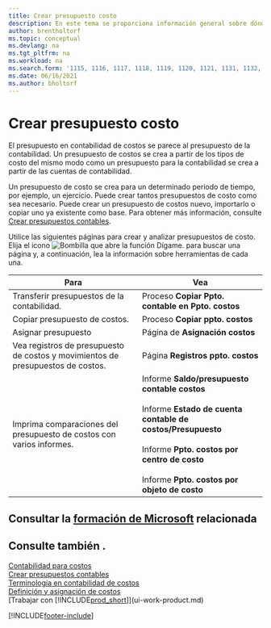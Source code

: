 ```yaml
---
title: Crear presupuesto costo
description: En este tema se proporciona información general sobre dónde crear y analizar presupuestos de costos. El presupuesto en contabilidad de costos se parece al presupuesto de la contabilidad.
author: brentholtorf
ms.topic: conceptual
ms.devlang: na
ms.tgt_pltfrm: na
ms.workload: na
ms.search.form: '1115, 1116, 1117, 1118, 1119, 1120, 1121, 1131, 1132, 1133'
ms.date: 06/16/2021
ms.author: bholtorf
---
```

# Crear presupuesto costo

El presupuesto en contabilidad de costos se parece al presupuesto de la contabilidad. Un presupuesto de costos se crea a partir de los tipos de costo del mismo modo como un presupuesto para la contabilidad se crea a partir de las cuentas de contabilidad.  

Un presupuesto de costo se crea para un determinado periodo de tiempo, por ejemplo, un ejercicio. Puede crear tantos presupuestos de costo como sea necesario. Puede crear un presupuesto de costos nuevo, importarlo o copiar uno ya existente como base. Para obtener más información, consulte [Crear presupuestos contables](finance-how-create-budgets.md).

Utilice las siguientes páginas para crear y analizar presupuestos de costo. Elija el icono ![Bombilla que abre la función Dígame.](media/ui-search/search_small.png "Dígame qué desea hacer") para buscar una página y, a continuación, lea la información sobre herramientas de cada una.

|Para|Vea|  
|--------|---------|  
|Transferir presupuestos de la contabilidad.|Proceso **Copiar Ppto. contable en Ppto. costos**|  
|Copiar presupuesto de costos.|Proceso **Copiar ppto. costos**|  
|Asignar presupuesto|Página de **Asignación costos**|  
|Vea registros de presupuesto de costos y movimientos de presupuestos de costos.|Página **Registros ppto. costos**|  
|Imprima comparaciones del presupuesto de costos con varios informes.|Informe **Saldo/presupuesto contable costos**<br /><br /> Informe **Estado de cuenta contable de costos/Presupuesto**<br /><br /> Informe **Ppto. costos por centro de costo**<br /><br /> Informe **Ppto. costos por objeto de costo**|  

## Consultar la [formación de Microsoft](/training/modules/cost-accounting-reports-dynamics-365-business-central/) relacionada

## Consulte también .

[Contabilidad para costos](finance-manage-cost-accounting.md)  
[Crear presupuestos contables](finance-how-create-budgets.md)  
[Terminología en contabilidad de costos](finance-terminology-in-cost-accounting.md)  
[Definición y asignación de costos](finance-define-and-allocate-costs.md)  
[Trabajar con [!INCLUDE[prod_short](includes/prod_short.md)]](ui-work-product.md)


[!INCLUDE[footer-include](includes/footer-banner.md)]
